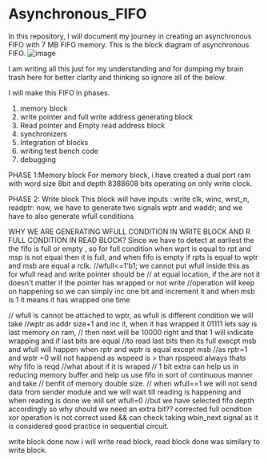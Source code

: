 # Asynchronous_FIFO
In this repository, I will document my journey in creating an asynchronous FIFO with 7 MB FIFO memory.
This is the block diagram of asynchronous FIFO.
![image](https://github.com/vedhant007/Asynchronous_FIFO/assets/66167443/3065754f-1c71-4cc8-8d9c-10595704741d)



 I am writing all this just for my understanding and for dumping my brain trash here for better clarity and thinking so ignore all of the below.


 
I will make this FIFO in phases. 
1) memory block
2) write pointer and full write address generating block
3) Read pointer and Empty read address block
4) synchronizers
5) Integration of blocks
6) writing test bench code
7) debugging

PHASE 1:Memory block
For memory block, i have created a dual port ram with word size 8bit and depth 8388608 bits operating on only write clock.

PHASE 2: Write block
This block will have inputs : write clk, winc, wrst_n, readptr:
now, we have to generate two signals wptr and waddr;
and we have to also generate wfull conditions

WHY WE ARE GENERATING  WFULL CONDITION IN WRITE BLOCK AND R FULL CONDITION IN READ BLOCK?
Since we have to detect at earliest the the fifo is full or empty , so for full condition when wprt is equal to rpt and msp is not equal then it is full, and when fifo is empty if rpts is equal to wptr and msb are equal a rclk.
//wfull<=1'b1; we cannot put wfull inside this as for wfull read and write pointer should be
// at equal location, if the are not it doesn't matter if the pointer has wrapped or not write 
//operation will keep on happening so we can simply inc one bit and increment it and when msb is 1 it means it has wrapped one time

// wfull is cannot be attached to wptr, as wfull is different condition we will take 
//wptr as addr size+1 and inc it, when it has wrapped it 01111 lets say is last memory on ram,
// then next will be 10000 right and that 1 will indicate wrapping and if last bits are equal 
//to read last bits then its full execpt msb and wfull will happen when rptr and wptr is equal except msb
//as rptr=1 and wptr =0 will not happend as wspeed is > than rpspeed always thats why fifo is reqd
//what about if it is wraped
// 1 bit extra can help us in reducing memory buffer and help us use fifo in sort of continuous manner and take 
// benfit of memory double size.
// when wfull==1 we will not send data from sender module and we will wait till reading is happening and when reading is done we will set wfull=0
//but we have selected fifo depth accordingly so why should we need an extra bit??
corrected full ocndition xor operation is not correct used && can check
taking wbin_next signal as it is considered good practice in sequential circuit.

write block done now i will write read block, read block done was similary to write block.
